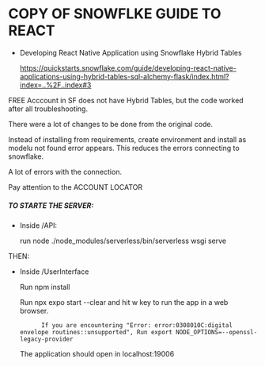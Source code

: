# COPY OF SNOWFLKE GUIDE TO REACT 

- Developing React Native Application using Snowflake Hybrid Tables

	https://quickstarts.snowflake.com/guide/developing-react-native-applications-using-hybrid-tables-sql-alchemy-flask/index.html?index=..%2F..index#3


FREE Acccount in SF does not have Hybrid Tables, but the code worked after all troubleshooting. 

There were a lot of changes to be done from the original code. 

Instead of installing from requirements, create environment and install as modelu not found error appears. This reduces the errors connecting to snowflake. 

A lot of errors with the connection. 

Pay attention to the ACCOUNT LOCATOR

##### TO STARTE THE SERVER: 

- Inside /API:

	run node ./node_modules/serverless/bin/serverless wsgi serve

THEN:

- Inside /UserInterface

	Run npm install

	Run npx expo start --clear and hit w key to run the app in a web browser. 
			
			If you are encountering "Error: error:0308010C:digital envelope routines::unsupported", Run export NODE_OPTIONS=--openssl-legacy-provider


	The application should open in localhost:19006

